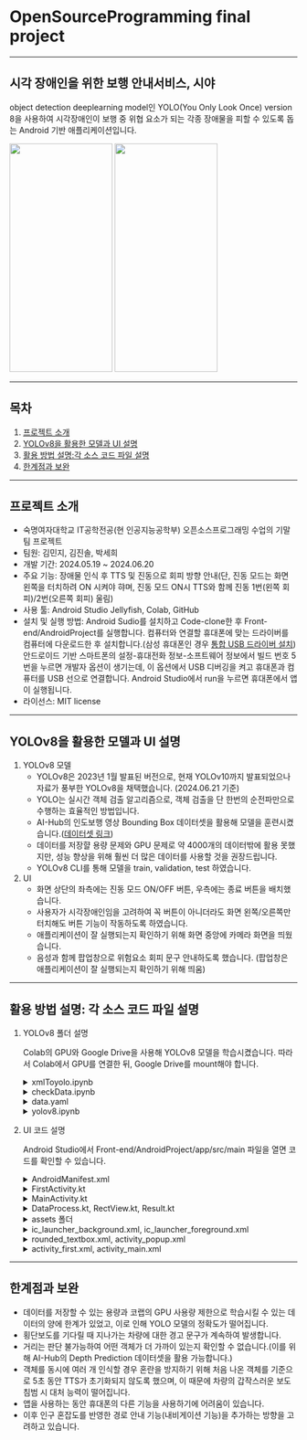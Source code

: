 # OpenSourceProgramming final project
---
## 시각 장애인을 위한 보행 안내서비스, 시야
object detection deeplearning model인 YOLO(You Only Look Once) version 8을 사용하여 시각장애인이 보행 중 위협 요소가 되는 각종 장애물을 피할 수 있도록 돕는 Android 기반 애플리케이션입니다.

<img src="https://github.com/jinsol24/OSS-project/assets/144991060/79ac8dcb-d835-46ab-97bc-db1b46fca0cc.png" width="180" height="400"/>
<img src="https://github.com/jinsol24/OSS-project/assets/144991060/09f8e6fb-8632-4d39-a056-0198621671e9.png" width="180" height="400"/>

---
## 목차
1. [프로젝트 소개](#프로젝트-소개)
2. [YOLOv8을 활용한 모델과 UI 설명](#YOLOv8을-활용한-모델과-UI-설명)
3. [활용 방법 설명:각 소스 코드 파일 설명](#활용-방법-설명각-소스-코드-파일-설명)
4. [한계점과 보완](#한계점과-보완)
---
## 프로젝트 소개
+ 숙명여자대학교 IT공학전공(현 인공지능공학부) 오픈소스프로그래밍 수업의 기말 팀 프로젝트
+ 팀원: 김민지, 김진솔, 박세희
+ 개발 기간: 2024.05.19 ~ 2024.06.20
+ 주요 기능: 장애물 인식 후 TTS 및 진동으로 회피 방향 안내(단, 진동 모드는 화면 왼쪽을 터치하려 ON 시켜야 햐며, 진동 모드 ON시 TTS와 함께 진동 1번(왼쪽 회피)/2번(오른쪽 회피) 울림)
+ 사용 툴: Android Studio Jellyfish, Colab, GitHub
+ 설치 및 실행 방법: Android Sudio를 설치하고 Code-clone한 후 Front-end/AndroidProject를 실행합니다. 컴퓨터와 연결할 휴대폰에 맞는 드라이버를 컴퓨터에 다운로드한 후 설치합니다.(삼성 휴대폰인 경우 [통합 USB 드라이버 설치]( https://www.samsungsvc.co.kr/download)) 안드로이드 기반 스마트폰의 설정-휴대전화 정보-소프트웨어 정보에서 빌드 번호 5번을 누르면 개발자 옵션이 생기는데, 이 옵션에서 USB 디버깅을 켜고 휴대폰과 컴퓨터를 USB 선으로 연결합니다. Android Studio에서 run을 누르면 휴대폰에서 앱이 실행됩니다.
+ 라이선스: MIT license
---
## YOLOv8을 활용한 모델과 UI 설명
1. YOLOv8 모델
   - YOLOv8은 2023년 1월 발표된 버전으로, 현재 YOLOv10까지 발표되었으나 자료가 풍부한 YOLOv8을 채택했습니다. (2024.06.21 기준)
   - YOLO는 실시간 객체 검출 알고리즘으로, 객체 검출을 단 한번의 순전파만으로 수행하는 효율적인 방법입니다.
   - AI-Hub의 인도보행 영상 Bounding Box 데이터셋을 활용해 모델을 훈련시켰습니다.([데이터셋 링크](https://www.aihub.or.kr/aihubdata/data/view.do?currMenu=&topMenu=&aihubDataSe=data&dataSetSn=189))
   - 데이터를 저장햘 용량 문제와 GPU 문제로 약 4000개의 데이터밖에 활용 못했지만, 성능 향상을 위해 훨씬 더 많은 데이터를 사용할 것을 권장드립니다.
   - YOLOv8 CLI를 통해 모델을 train, validation, test 하였습니다.
2. UI
   - 화면 상단의 좌측에는 진동 모드 ON/OFF 버튼, 우측에는 종료 버튼을 배치했습니다.
   - 사용자가 시각장애인임을 고려하여 꼭 버튼이 아니더라도 화면 왼쪽/오른쪽만 터치해도 버튼 기능이 작동하도록 하였습니다.
   - 애플리케이션이 잘 실행되는지 확인하기 위해 화면 중앙에 카메라 화면을 띄웠습니다.
   - 음성과 함께 팝업창으로 위험요소 회피 문구 안내하도록 했습니다. (팝업창은 애플리케이션이 잘 실행되는지 확인하기 위해 띄움)
---
## 활용 방법 설명: 각 소스 코드 파일 설명

1. YOLOv8 폴더 설명


   Colab의 GPU와 Google Drive을 사용해 YOLOv8 모델을 학습시켰습니다. 따라서 Colab에서 GPU를 연결한 뒤, Google Drive를 mount해야 합니다.

   <details>
   <summary> xmlToyolo.ipynb </summary>


     XML 형식의 라벨링 format을 YOLO format으로 변경해 저장하는 소스코드입니다. AI-hub의 인도보행 Bounding Box 데이터셋은 Bbox_****(ex. Bbox_0001) 폴더 안에 평균적으로 100개의 이미지와 1개의 xml 형식의 라벨을 포함하고 있습니다. 이 xml 형식의 라벨 format을 YOLO format으로 변경해줘야 합니다.

   이미지를 저장하는 images 폴더와 라벨을 저장하는 labels 폴더를 따로 만들어 저장하는 것을 권장드립니다.(추후, 제대로 저장되었는지 확인하기 위해)

   labes 폴더 밑에 Bbox_****(ex. Bbox_0001) 형식의 폴더를 만들어 해당하는 라벨을 하나씩 따로 저장하는 것을 권장드립니다. 이 폴더에 YOLO format으로 변경된 라벨을 각각 저장해줍니다.

   class_mapping에는 데이터셋의 class 이름과 인덱스가 들어갑니다. 다른 데이터셋을 사용한다면 이를 수정해야 합니다.

   사용하는 사람의 파일 경로에 맞게 경로를 수정해줘야 합니다. 
   </details>

   <details>
   <summary> checkData.ipynb </summary>

      
   AI-hub에서 인도보행 Bounding Box 데이터셋을 다운로드 받으면 여러 개의 폴더(`Bbox_****`)로 나누어져 있습니다. Bbox_****(ex. Bbox_0001) 이름의 폴더 안에 파일이 제대로 저장되었는지 확인하는 소스 코드 파일입니다.

     해당 소스코드의 텍스트(주석)을 참고하면 더 도움이 될 수 있습니다.

     labels 폴더로 label이 있는 XML 파일을 옮기는 소스 코드가 포함되어 있습니다. 이는 xmlTOyolo.ipynb 파일을 실행하기 전에 수행하는 것을 권장드립니다.

     위의 코드가 수행되었다면 images/Bbox_****과 labels/Bbox_****에는 각각 이미지와 이 이미지에 해당하는 라벨이 저장되어 있습니다.
     제대로 저장되어 있는지 확인하기 위해 소스코드의 '폴더에 있는 파일 개수 세기'를 실행합니다. `images/Bbox_****`과 `labels/Bbox_****` 안에 있는 파일 개수 차이가 1이라면 제대로 저장된 것입니다. (labels/Bbox_****에는 xml 파일이 있기 때문에 파일 개수가 하나 더 많습니다.)

     제대로 저장이 안 되어 있다면 폴더를 확인하여 중복되거나 없는 이미지 파일, 라벨 파일이 있는지 확인해 직접 수정합니다.

     제대로 저장되었다면 'xml 파일 지우기' 부분을 실행하여 xml 파일을 삭제합니다.

     삭제 후, '정리된 label과 image를 my_data/train으로 옮기기'를 실행합니다. 이후, my_data/test와 my_data/val에도 같은 작업을 수행해 모델 훈련을 준비합니다.(단, 폴더 구조는 아래와 같아야 합니다.)

     <img src="https://github.com/jinsol24/OSS-project/assets/144991060/e90f54ad-0622-4398-817a-a5128db448f6.png" width="190" height="300"/>
   </details>

   <details>
   <summary>data.yaml</summary>


     YOLOv8 기준 yaml 파일입니다.

     자신이 활용하는 데이터셋의 클래스와 폴더 경로를 참고하여 작성해주세요. PATH에는 데이터 경로가 들어가야 하며, train, test, val에는 이미지 폴더의 경로가 들어가야 합니다.
   </details>

   <details>
   <summary>yolov8.ipynb</summary>


     YOLOv8 CLI를 활용해 모델을 훈련 시킵니다.

     파일의 위치를 제대로 확인해야 합니다. data.yaml파일의 경로가 해당 위치와 같은 곳에 있는지 확인해주세요. 같은 곳에 있지 않다면 경로를 수정해주세요. (이에 해당하는 코드도 파일에 있습니다)

     제대로 되었다면 train, test, val을 순서대로 실행해줍니다.

     Android Studio에서 학습된 모델을 활용하기 위해 onnx 형태로 export 해 줍니다.
   </details>

2. UI 코드 설명

   Android Studio에서 Front-end/AndroidProject/app/src/main 파일을 열면 코드를 확인할 수 있습니다.
   <details>
   <summary> AndroidManifest.xml </summary>
   인터넷 진동, 카메라 기능 권한을 추가하였고 화면 자동 회전을 비활성화했습니다.
   </details>

   <details>
   <summary> FirstActivity.kt </summary>
   activity_first.xml 화면과 함께 “안내를 시작합니다. 화면 왼쪽에 진동 모드 온오프 버튼이 있고, 오른쪽에 종료 버튼이 있습니다.”라는 문구의 TTS가 출력됩니다. 초기 화면이 8초간 지속된 후 메인 화면으로 넘어갑니다.
   </details>

   <details>
   <summary> MainActivity.kt </summary>
      
   -	onCreate: activity_main 화면에 YOLO 모델을 연결하고 진동 모드 ON/OFF, 앱 종료, TTS, 팝업의 기능이 작동하도록 구현하였습니다. 또 화면 절반을 기준으로 왼쪽을 터치하면 진동 모드 ON/OFF, 오른쪽을 터치하면 앱 종료 기능이 실행됩니다.

   -	setCamera: 카메라를 연결합니다.
     
   -	imageProcess: 이미지를 받아온 후 중앙 세로선을 기준으로 이미지가 왼쪽에 있으면 “전방에 [객체]이/가 있습니다. 오른쪽으로 피하세요.”, 오른쪽에 있으면 “전방에 [객체]이/가 있습니다. 왼쪽으로 피하세요.”라는 문구의 TTS가 출력됩니다. rectView로 객체 위치를 표시합니다.
     
   -	shouldShowPopup: 팝업과 TTS를 5초간 지속하는 함수입니다. 동시에 여러 객체가 인식될 경우 혼란을 방지하기 위해 한 객체에 대한 팝업과 TTS가 나오고 5초 뒤에 새로운 팝업과 TTS가 나오도록 구현했습니다.
     
   -	onDestroy: TTS를 종료하는 함수입니다.
     
   -	load: YOLO 모델을 불러오는 함수입니다.
     
   -	setPermissions, onRequestPermissionsResult: 카메라 권한 허용 여부에 따라 앱을 작동하거나 ”권한을 허용하지 않으면 사용할 수 없습니다.”라는 문구의 토스트 팝업을 출력합니다.
     
   -	closePopupWithAnimation: 팝업창 닫기 애니메이션을 관리하는 함수입니다.
     
   -	handlePopupDismiss: TTS와 팝업을 동기화하는 함수입니다.
     
   -	processNextDetection: 다음 TTS 처리를 위한 큐 메커니즘을 보여주는 함수입니다.
     
   -	stopAllTTS: 모든 TTS를 중지하는 함수입니다.
     
   -	onInit: 한국어 TTS만 출력하게 하는 함수입니다.
     
   -	translateObjectToKorean, loadObjectTranslations: 객체 탐지 결과를 한국어로 변환하는 함수입니다.
   </details>

   <details>
   <summary> DataProcess.kt, RectView.kt, Result.kt </summary>
   YOLO 모델 연결과 Bounding Box 표시에 관한 코드입니다. 다음 링크를 참고하였습니다. 
   <a href="https://velog.io/@aloe/%EC%95%88%EB%93%9C%EB%A1%9C%EC%9D%B4%EB%93%9C-%EC%B9%B4%EB%A9%94%EB%9D%BC-%EB%AF%B8%EB%A6%AC-%EB%B3%B4%EA%B8%B0" target="_blank">YOLO 모델 연결과 사용법</a>
   </details>

   <details>
   <summary> assets 폴더 </summary>
   yolov8n.onnx는 배포한 모델이며, yolov8n.txt는 학습된 객체 종류를 보여줍니다.
   </details>

   <details>
   <summary> ic_launcher_background.xml, ic_launcher_foreground.xml </summary>
   앱 아이콘 디자인에 관련된 레이아웃입니다.
   </details>

   <details>
   <summary> rounded_textbox.xml, activity_popup.xml </summary>
   팝업창 디자인에 관련된 레이아웃입니다.
   </details>

   <details>
   <summary> activity_first.xml, activity_main.xml </summary>
   각각 초기 화면, 메인 화면 디자인에 관련된 레이아웃입니다.
   </details>
---
## 한계점과 보완
+ 데이터를 저장할 수 있는 용량과 코랩의 GPU 사용량 제한으로 학습시킬 수 있는 데이터의 양에 한계가 있었고, 이로 인해 YOLO 모델의 정확도가 떨어집니다.
+ 횡단보도를 기다릴 때 지나가는 차량에 대한 경고 문구가 계속하여 발생합니다.
+ 거리는 판단 불가능하여 어떤 객체가 더 가까이 있는지 확인할 수 없습니다.(이를 위해 AI-Hub의 Depth Prediction 데이터셋을 활용 가능합니다.)
+ 객체를 동시에 여러 개 인식할 경우 혼란을 방지하기 위해 처음 나온 객체를 기준으로 5초 동안 TTS가 초기화되지 않도록 했으며, 이 때문에 차량의 갑작스러운 보도 침범 시 대처 능력이 떨어집니다.
+ 앱을 사용하는 동안 휴대폰의 다른 기능을 사용하기에 어려움이 있습니다.
+ 이후 인구 혼잡도를 반영한 경로 안내 기능(내비게이션 기능)을 추가하는 방향을 고려하고 있습니다.
